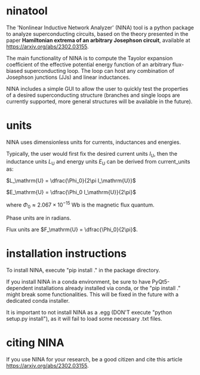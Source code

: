 # ninatool

The 'Nonlinear Inductive Network Analyzer' (NINA) tool is a python package to analyze superconducting circuits, based on the theory presented in the paper 
**Hamiltonian extrema of an arbitrary Josephson circuit**, available at https://arxiv.org/abs/2302.03155.

The main functionality of NINA is to compute the Tayolor expansion coefficient of the effective potential energy function of an arbitrary 
flux-biased superconducting loop. The loop can host any combination of Josephson junctions (JJs) and linear inductances.

NINA includes a simple GUI to allow the user to quickly test the properties of a desired superconducting structure (branches and single loops are currently supported, more general structures will be available in the future).

# units

NINA uses dimensionless units for currents, inductances and energies.

Typically, the user would first fix the desired current units $I_\mathrm{U}$, then the inductance units $L_\mathrm{U}$ and energy units $E_\mathrm{U}$ can be derived from current_units as:

$L_\mathrm{U} = \dfrac{\Phi_0}{2\pi I_\mathrm{U}}$ 

$E_\mathrm{U} = \dfrac{\Phi_0 I_\mathrm{U}}{2\pi}$ 

where $\Phi_0 \approx 2.067 \times 10^{-15}$ Wb is the magnetic flux quantum.

Phase units are in radians.

Flux units are $F_\mathrm{U} = \dfrac{\Phi_0}{2\pi}$.

# installation instructions

To install NINA, execute "pip install ." in the package directory.

If you install NINA in a conda environment, be sure to have PyQt5-dependent installations already installed via conda, or the "pip install ." might break some functionalities. This will be fixed in the future with a dedicated conda installer.

It is important to not install NINA as a .egg (DON'T execute "python setup.py install"), as it will fail to load some necessary .txt files.

# citing NINA

If you use NINA for your research, be a good citizen and cite this article https://arxiv.org/abs/2302.03155.

